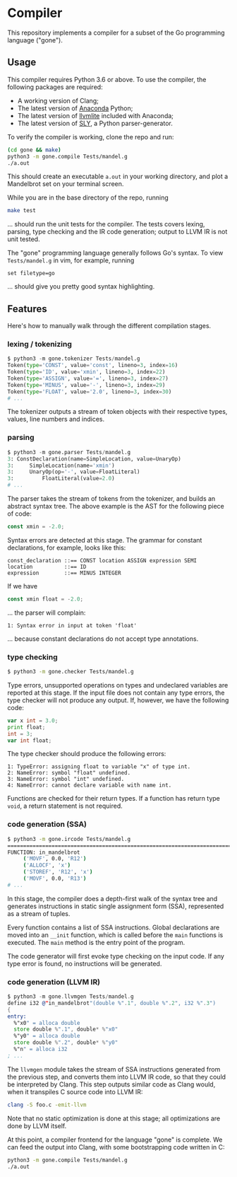 # Compiler

This repository implements a compiler for a subset of the Go programming language ("gone").

## Usage

This compiler requires Python 3.6 or above.
To use the compiler, the following packages are required:

* A working version of Clang;
* The latest version of [Anaconda](https://www.anaconda.com) Python;
* The latest version of [llvmlite](http://llvmlite.pydata.org/en/latest/) included with Anaconda;
* The latest version of [SLY](https://github.com/dabeaz/sly), a Python parser-generator.

To verify the compiler is working, clone the repo and run:

```sh
(cd gone && make)
python3 -m gone.compile Tests/mandel.g
./a.out
```

This should create an executable `a.out` in your working directory,
and plot a Mandelbrot set on your terminal screen.

While you are in the base directory of the repo,
running

```sh
make test
```

... should run the unit tests for the compiler.
The tests covers lexing, parsing, type checking and the IR code generation;
output to LLVM IR is not unit tested.

The "gone" programming language generally follows Go's syntax.
To view `Tests/mandel.g` in vim, for example, running

```vimscript
set filetype=go
```

... should give you pretty good syntax highlighting.

## Features

Here's how to manually walk through the different compilation stages.

### lexing / tokenizing

```python
$ python3 -m gone.tokenizer Tests/mandel.g
Token(type='CONST', value='const', lineno=3, index=16)
Token(type='ID', value='xmin', lineno=3, index=22)
Token(type='ASSIGN', value='=', lineno=3, index=27)
Token(type='MINUS', value='-', lineno=3, index=29)
Token(type='FLOAT', value='2.0', lineno=3, index=30)
# ...
```

The tokenizer outputs a stream of token objects with their respective types, values,
line numbers and indices.

### parsing

```python
$ python3 -m gone.parser Tests/mandel.g
3: ConstDeclaration(name=SimpleLocation, value=UnaryOp)
3:     SimpleLocation(name='xmin')
3:     UnaryOp(op='-', value=FloatLiteral)
3:         FloatLiteral(value=2.0)
# ...
```

The parser takes the stream of tokens from the tokenizer,
and builds an abstract syntax tree.
The above example is the AST for the following piece of code:

```go
const xmin = -2.0;
```

Syntax errors are detected at this stage.
The grammar for constant declarations, for example, looks like this:

```
const_declaration ::== CONST location ASSIGN expression SEMI
location          ::== ID
expression        ::== MINUS INTEGER
```

If we have

```go
const xmin float = -2.0;
```

... the parser will complain:

```
1: Syntax error in input at token 'float'
```

... because constant declarations do not accept type annotations.

### type checking

```sh
$ python3 -m gone.checker Tests/mandel.g
```

Type errors, unsupported operations on types and undeclared variables
are reported at this stage.
If the input file does not contain any type errors,
the type checker will not produce any output.
If, however, we have the following code:

```go
var x int = 3.0;
print float;
int = 3;
var int float;
```

The type checker should produce the following errors:

```
1: TypeError: assigning float to variable "x" of type int.
2: NameError: symbol "float" undefined.
3: NameError: symbol "int" undefined.
4: NameError: cannot declare variable with name int.
```

Functions are checked for their return types. If a function
has return type `void`, a return statement is not required.

### code generation (SSA)

```sh
$ python3 -m gone.ircode Tests/mandel.g
================================================================================
FUNCTION: in_mandelbrot
	 ('MOVF', 0.0, 'R12')
	 ('ALLOCF', 'x')
	 ('STOREF', 'R12', 'x')
	 ('MOVF', 0.0, 'R13')
# ...
```

In this stage, the compiler does a depth-first walk of the syntax tree
and generates instructions in static single assignment form (SSA),
represented as a stream of tuples.

Every function contains a list of SSA instructions.
Global declarations are moved into an `__init` function,
which is called before the `main` functions is executed.
The `main` method is the entry point of the program.

The code generator will first evoke type checking on the input code.
If any type error is found, no instructions will be generated.

### code generation (LLVM IR)

```asm
$ python3 -m gone.llvmgen Tests/mandel.g
define i32 @"in_mandelbrot"(double %".1", double %".2", i32 %".3")
{
entry:
  %"x0" = alloca double
  store double %".1", double* %"x0"
  %"y0" = alloca double
  store double %".2", double* %"y0"
  %"n" = alloca i32
; ...
```

The `llvmgen` module takes the stream of SSA instructions
generated from the previous step,
and converts them into LLVM IR code,
so that they could be interpreted by Clang.
This step outputs similar code as Clang would,
when it transpiles C source code into LLVM IR:

```sh
clang -S foo.c -emit-llvm
```

Note that no static optimization is done at this stage;
all optimizations are done by LLVM itself.

At this point, a compiler frontend for the language "gone" is complete.
We can feed the output into Clang, with some bootstrapping code written in C:

```sh
python3 -m gone.compile Tests/mandel.g
./a.out
```

